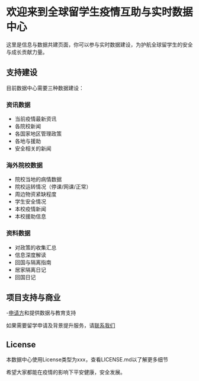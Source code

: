   
# 欢迎来到全球留学生疫情互助与实时数据中心

这里是信息与数据共建页面，你可以参与实时数据建设，为护航全球留学生的安全与成长贡献力量。

## 支持建设

目前数据中心需要三种数据建设：

### 资讯数据

- 当前疫情最新资讯
- 各院校新闻
- 各国家地区管理政策
- 各地与援助
- 安全相关的新闻

### 海外院校数据

- 院校当地的病情数据
- 院校运转情况（停课/网课/正常）
- 周边物资紧缺程度
- 学生安全情况
- 本校疫情新闻
- 本校援助信息

### 资料数据

- 对政策的收集汇总
- 信息深度解读
- 回国与隔离指南
- 居家隔离日记
- 回国日记

## 项目支持与商业

-[申请方](http://www.applysquare)和提供数据与教育支持

如果需要留学申请及背景提升服务，请[联系我们](http://www.applysquare)

## License

本数据中心使用License类型为xxx，查看LICENSE.md以了解更多细节

希望大家都能在疫情的影响下平安健康，安全发展。
